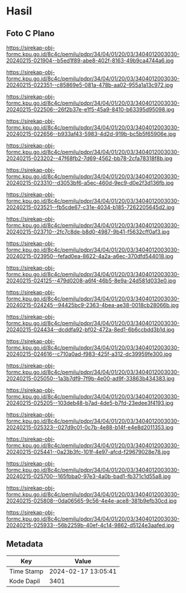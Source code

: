 # Hasil

## Foto C Plano

https://sirekap-obj-formc.kpu.go.id/8c4c/pemilu/pdpr/34/04/01/20/03/3404012003030-20240215-021904--b5ed1f89-abe8-402f-8163-49b9ca4744a6.jpg

https://sirekap-obj-formc.kpu.go.id/8c4c/pemilu/pdpr/34/04/01/20/03/3404012003030-20240215-022351--c85869e5-081a-478b-aa02-955a1a13c972.jpg

https://sirekap-obj-formc.kpu.go.id/8c4c/pemilu/pdpr/34/04/01/20/03/3404012003030-20240215-022506--26f2b37e-e1f5-45a9-8410-b63395d95098.jpg

https://sirekap-obj-formc.kpu.go.id/8c4c/pemilu/pdpr/34/04/01/20/03/3404012003030-20240215-022656--b933af43-5983-4d2d-919b-bc5b5f65906e.jpg

https://sirekap-obj-formc.kpu.go.id/8c4c/pemilu/pdpr/34/04/01/20/03/3404012003030-20240215-023202--47f68fb2-7d69-4562-bb78-2cfa78318f8b.jpg

https://sirekap-obj-formc.kpu.go.id/8c4c/pemilu/pdpr/34/04/01/20/03/3404012003030-20240215-023310--d3053bf6-a5ec-460d-9ec9-d0e2f3d136fb.jpg

https://sirekap-obj-formc.kpu.go.id/8c4c/pemilu/pdpr/34/04/01/20/03/3404012003030-20240215-023521--fb5cde67-c31e-4034-b185-7262205645d2.jpg

https://sirekap-obj-formc.kpu.go.id/8c4c/pemilu/pdpr/34/04/01/20/03/3404012003030-20240215-023710--2fc7c8de-b8d0-4987-9b41-f5632cff0af3.jpg

https://sirekap-obj-formc.kpu.go.id/8c4c/pemilu/pdpr/34/04/01/20/03/3404012003030-20240215-023950--fefad0ea-8622-4a2a-a6ec-370dfd544018.jpg

https://sirekap-obj-formc.kpu.go.id/8c4c/pemilu/pdpr/34/04/01/20/03/3404012003030-20240215-024125--479d0208-a6f4-46b5-8e9a-24d581d033e0.jpg

https://sirekap-obj-formc.kpu.go.id/8c4c/pemilu/pdpr/34/04/01/20/03/3404012003030-20240215-024245--94425bc9-2363-4bea-ae38-0018cb28066b.jpg

https://sirekap-obj-formc.kpu.go.id/8c4c/pemilu/pdpr/34/04/01/20/03/3404012003030-20240215-024434--dcddfa92-bf02-472a-8ed1-6b6ccbdd3b1d.jpg

https://sirekap-obj-formc.kpu.go.id/8c4c/pemilu/pdpr/34/04/01/20/03/3404012003030-20240215-024616--c710a0ad-f983-425f-a312-dc39959fe300.jpg

https://sirekap-obj-formc.kpu.go.id/8c4c/pemilu/pdpr/34/04/01/20/03/3404012003030-20240215-025050--1a3b7df9-7f9b-4e00-ad9f-33863b434383.jpg

https://sirekap-obj-formc.kpu.go.id/8c4c/pemilu/pdpr/34/04/01/20/03/3404012003030-20240215-025205--103deb48-b7ad-4de5-b7fd-23edee3f4193.jpg

https://sirekap-obj-formc.kpu.go.id/8c4c/pemilu/pdpr/34/04/01/20/03/3404012003030-20240215-025323--027d9c01-0c7b-4e88-b14f-e4e8d2011353.jpg

https://sirekap-obj-formc.kpu.go.id/8c4c/pemilu/pdpr/34/04/01/20/03/3404012003030-20240215-025441--0a23b3fc-101f-4e97-afcd-f29679028e78.jpg

https://sirekap-obj-formc.kpu.go.id/8c4c/pemilu/pdpr/34/04/01/20/03/3404012003030-20240215-025700--165fbba0-97e3-4a0b-bad1-fb371c1d55a8.jpg

https://sirekap-obj-formc.kpu.go.id/8c4c/pemilu/pdpr/34/04/01/20/03/3404012003030-20240215-025808--0da06565-9c56-4e4e-ace8-381b9efb30cd.jpg

https://sirekap-obj-formc.kpu.go.id/8c4c/pemilu/pdpr/34/04/01/20/03/3404012003030-20240215-025933--56b2259b-40ef-4c14-9862-d5124e3aafed.jpg


## Metadata

| Key        | Value               |
| ---------- | ------------------- |
| Time Stamp | 2024-02-17 13:05:41 |
| Kode Dapil | 3401                |



